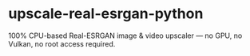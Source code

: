 # upscale-real-esrgan-python
100% CPU-based Real-ESRGAN image &amp; video upscaler — no GPU, no Vulkan, no root access required.
